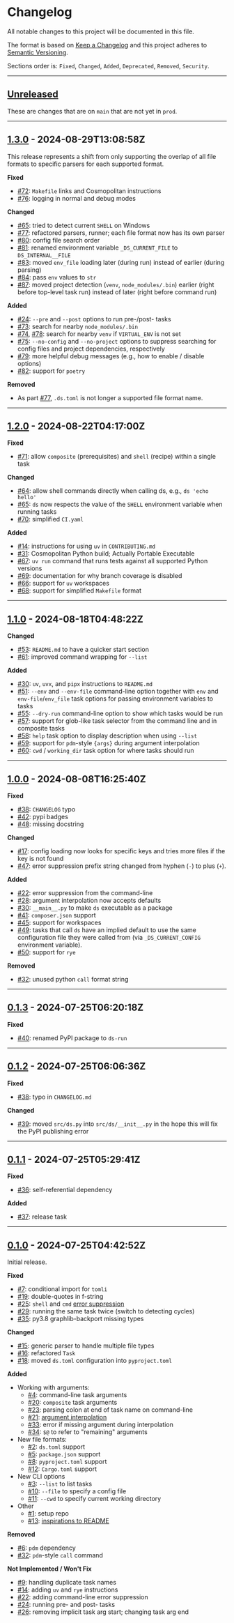 # Changelog

All notable changes to this project will be documented in this file.

The format is based on [Keep a Changelog] and this project adheres to [Semantic Versioning].

Sections order is: `Fixed`, `Changed`, `Added`, `Deprecated`, `Removed`, `Security`.

[keep a changelog]: http://keepachangelog.com/en/1.0.0/
[semantic versioning]: http://semver.org/spec/v2.0.0.html

---

## [Unreleased]

[unreleased]: https://github.com/metaist/ds/compare/prod...main

These are changes that are on `main` that are not yet in `prod`.

---

[#24]: https://github.com/metaist/ds/issues/24
[#65]: https://github.com/metaist/ds/issues/65
[#72]: https://github.com/metaist/ds/issues/72
[#73]: https://github.com/metaist/ds/issues/73
[#74]: https://github.com/metaist/ds/issues/74
[#75]: https://github.com/metaist/ds/issues/75
[#76]: https://github.com/metaist/ds/issues/76
[#77]: https://github.com/metaist/ds/issues/77
[#78]: https://github.com/metaist/ds/issues/78
[#79]: https://github.com/metaist/ds/issues/79
[#80]: https://github.com/metaist/ds/issues/80
[#81]: https://github.com/metaist/ds/issues/81
[#82]: https://github.com/metaist/ds/issues/82
[#83]: https://github.com/metaist/ds/issues/83
[#84]: https://github.com/metaist/ds/issues/84
[#87]: https://github.com/metaist/ds/issues/87
[1.3.0]: https://github.com/metaist/ds/compare/1.2.0...1.3.0

## [1.3.0] - 2024-08-29T13:08:58Z

This release represents a shift from only supporting the overlap of all file formats to specific parsers for each supported format.

**Fixed**

- [#72]: `Makefile` links and Cosmopolitan instructions
- [#76]: logging in normal and debug modes

**Changed**

- [#65]: tried to detect current `SHELL` on Windows
- [#77]: refactored parsers, runner; each file format now has its own parser
- [#80]: config file search order
- [#81]: renamed environment variable `_DS_CURRENT_FILE` to `DS_INTERNAL__FILE`
- [#83]: moved `env_file` loading later (during run) instead of earlier (during parsing)
- [#84]: pass `env` values to `str`
- [#87]: moved project detection (`venv`, `node_modules/.bin`) earlier (right before top-level task run) instead of later (right before command run)

**Added**

- [#24]: `--pre` and `--post` options to run pre-/post- tasks
- [#73]: search for nearby `node_modules/.bin`
- [#74], [#78]: search for nearby `venv` if `VIRTUAL_ENV` is not set
- [#75]: `--no-config` and `--no-project` options to suppress searching for config files and project dependencies, respectively
- [#79]: more helpful debug messages (e.g., how to enable / disable options)
- [#82]: support for `poetry`

**Removed**

- As part [#77], `.ds.toml` is not longer a supported file format name.

---

[#14]: https://github.com/metaist/ds/issues/14
[#31]: https://github.com/metaist/ds/issues/31
[#64]: https://github.com/metaist/ds/issues/64
[#65]: https://github.com/metaist/ds/issues/65
[#66]: https://github.com/metaist/ds/issues/66
[#67]: https://github.com/metaist/ds/issues/67
[#68]: https://github.com/metaist/ds/issues/68
[#69]: https://github.com/metaist/ds/issues/69
[#70]: https://github.com/metaist/ds/issues/70
[#71]: https://github.com/metaist/ds/issues/71
[1.2.0]: https://github.com/metaist/ds/compare/1.1.0...1.2.0

## [1.2.0] - 2024-08-22T04:17:00Z

**Fixed**

- [#71]: allow `composite` (prerequisites) and `shell` (recipe) within a single task

**Changed**

- [#64]: allow shell commands directly when calling ds, e.g., `ds 'echo hello'`
- [#65]: `ds` now respects the value of the `SHELL` environment variable when running tasks
- [#70]: simplified `CI.yaml`

**Added**

- [#14]: instructions for using `uv` in `CONTRIBUTING.md`
- [#31]: Cosmopolitan Python build; Actually Portable Executable
- [#67]: `uv run` command that runs tests against all supported Python versions
- [#69]: documentation for why branch coverage is disabled
- [#66]: support for `uv` workspaces
- [#68]: support for simplified `Makefile` format

---

[#30]: https://github.com/metaist/ds/issues/30
[#46]: https://github.com/metaist/ds/issues/46
[#51]: https://github.com/metaist/ds/issues/51
[#52]: https://github.com/metaist/ds/issues/52
[#53]: https://github.com/metaist/ds/issues/53
[#55]: https://github.com/metaist/ds/issues/55
[#57]: https://github.com/metaist/ds/issues/57
[#58]: https://github.com/metaist/ds/issues/58
[#59]: https://github.com/metaist/ds/issues/59
[#60]: https://github.com/metaist/ds/issues/60
[#61]: https://github.com/metaist/ds/issues/61
[#62]: https://github.com/metaist/ds/issues/62
[1.1.0]: https://github.com/metaist/ds/compare/1.0.0...1.1.0

## [1.1.0] - 2024-08-18T04:48:22Z

**Changed**

- [#53]: `README.md` to have a quicker start section
- [#61]: improved command wrapping for `--list`

**Added**

- [#30]: `uv`, `uvx`, and `pipx` instructions to `README.md`
- [#51]: `--env` and `--env-file` command-line option together with `env` and `env-file`/`env_file` task options for passing environment variables to tasks
- [#55]: `--dry-run` command-line option to show which tasks would be run
- [#57]: support for glob-like task selector from the command line and in composite tasks
- [#58]: `help` task option to display description when using `--list`
- [#59]: support for `pdm`-style `{args}` during argument interpolation
- [#60]: `cwd` / `working_dir` task option for where tasks should run

---

[#17]: https://github.com/metaist/ds/issues/17
[#22]: https://github.com/metaist/ds/issues/22
[#28]: https://github.com/metaist/ds/issues/28
[#30]: https://github.com/metaist/ds/issues/30
[#32]: https://github.com/metaist/ds/issues/32
[#38]: https://github.com/metaist/ds/issues/38
[#41]: https://github.com/metaist/ds/issues/41
[#41]: https://github.com/metaist/ds/issues/41
[#42]: https://github.com/metaist/ds/issues/42
[#45]: https://github.com/metaist/ds/issues/45
[#47]: https://github.com/metaist/ds/issues/47
[#48]: https://github.com/metaist/ds/issues/48
[#49]: https://github.com/metaist/ds/issues/49
[#50]: https://github.com/metaist/ds/issues/50
[1.0.0]: https://github.com/metaist/ds/compare/0.1.3...1.0.0

## [1.0.0] - 2024-08-08T16:25:40Z

**Fixed**

- [#38]: `CHANGELOG` typo
- [#42]: pypi badges
- [#48]: missing docstring

**Changed**

- [#17]: config loading now looks for specific keys and tries more files if the key is not found
- [#47]: error suppression prefix string changed from hyphen (`-`) to plus (`+`).

**Added**

- [#22]: error suppression from the command-line
- [#28]: argument interpolation now accepts defaults
- [#30]: `__main__.py` to make `ds` executable as a package
- [#41]: `composer.json` support
- [#45]: support for workspaces
- [#49]: tasks that call `ds` have an implied default to use the same configuration file they were called from (via `_DS_CURRENT_CONFIG` environment variable).
- [#50]: support for `rye`

**Removed**

- [#32]: unused python `call` format string

---

[#40]: https://github.com/metaist/ds/issues/40
[0.1.3]: https://github.com/metaist/ds/compare/0.1.2...0.1.3

## [0.1.3] - 2024-07-25T06:20:18Z

**Fixed**

- [#40]: renamed PyPI package to `ds-run`

---

[#38]: https://github.com/metaist/ds/issues/38
[#39]: https://github.com/metaist/ds/issues/39
[0.1.2]: https://github.com/metaist/ds/compare/0.1.1...0.1.2

## [0.1.2] - 2024-07-25T06:06:36Z

**Fixed**

- [#38]: typo in `CHANGELOG.md`

**Changed**

- [#39]: moved `src/ds.py` into `src/ds/__init__.py` in the hope this will fix the PyPI publishing error

---

[#36]: https://github.com/metaist/ds/issues/36
[#37]: https://github.com/metaist/ds/issues/37
[0.1.1]: https://github.com/metaist/ds/compare/0.1.0...0.1.1

## [0.1.1] - 2024-07-25T05:29:41Z

**Fixed**

- [#36]: self-referential dependency

**Added**

- [#37]: release task

---

[#1]: https://github.com/metaist/ds/issues/1
[#2]: https://github.com/metaist/ds/issues/2
[#3]: https://github.com/metaist/ds/issues/2
[#4]: https://github.com/metaist/ds/issues/4
[#5]: https://github.com/metaist/ds/issues/5
[#6]: https://github.com/metaist/ds/issues/6
[#7]: https://github.com/metaist/ds/issues/7
[#8]: https://github.com/metaist/ds/issues/8
[#9]: https://github.com/metaist/ds/issues/9
[#10]: https://github.com/metaist/ds/issues/10
[#11]: https://github.com/metaist/ds/issues/11
[#12]: https://github.com/metaist/ds/issues/12
[#13]: https://github.com/metaist/ds/issues/13
[#14]: https://github.com/metaist/ds/issues/14
[#15]: https://github.com/metaist/ds/issues/15
[#16]: https://github.com/metaist/ds/issues/16
[#18]: https://github.com/metaist/ds/issues/18
[#19]: https://github.com/metaist/ds/issues/19
[#20]: https://github.com/metaist/ds/issues/20
[#21]: https://github.com/metaist/ds/issues/21
[#22]: https://github.com/metaist/ds/issues/22
[#23]: https://github.com/metaist/ds/issues/23
[#24]: https://github.com/metaist/ds/issues/24
[#25]: https://github.com/metaist/ds/issues/25
[#26]: https://github.com/metaist/ds/issues/26
[#29]: https://github.com/metaist/ds/issues/29
[#32]: https://github.com/metaist/ds/issues/32
[#33]: https://github.com/metaist/ds/issues/33
[#34]: https://github.com/metaist/ds/issues/34
[#35]: https://github.com/metaist/ds/issues/35
[0.1.0]: https://github.com/metaist/ds/commits/0.1.0

## [0.1.0] - 2024-07-25T04:42:52Z

Initial release.

**Fixed**

- [#7]: conditional import for `tomli`
- [#19]: double-quotes in f-string
- [#25]: `shell` and `cmd` [error suppression](https://github.com/metaist/ds#error-suppression)
- [#29]: running the same task twice (switch to detecting cycles)
- [#35]: py3.8 graphlib-backport missing types

**Changed**

- [#15]: generic parser to handle multiple file types
- [#16]: refactored `Task`
- [#18]: moved `ds.toml` configuration into `pyproject.toml`

**Added**

- Working with arguments:
  - [#4]: command-line task arguments
  - [#20]: `composite` task arguments
  - [#23]: parsing colon at end of task name on command-line
  - [#21]: [argument interpolation](https://github.com/metaist/ds#argument-interpolation)
  - [#33]: error if missing argument during interpolation
  - [#34]: `$@` to refer to "remaining" arguments
- New file formats:
  - [#2]: `ds.toml` support
  - [#5]: `package.json` support
  - [#8]: `pyproject.toml` support
  - [#12]: `Cargo.toml` support
- New CLI options
  - [#3]: `--list` to list tasks
  - [#10]: `--file` to specify a config file
  - [#11]: `--cwd` to specify current working directory
- Other
  - [#1]: setup repo
  - [#13]: [inspirations to README](https://github.com/metaist/ds#inspirations)

**Removed**

- [#6]: `pdm` dependency
- [#32]: `pdm`-style `call` command

**Not Implemented / Won't Fix**

- [#9]: handling duplicate task names
- [#14]: adding `uv` and `rye` instructions
- [#22]: adding command-line error suppression
- [#24]: running pre- and post- tasks
- [#26]: removing implicit task arg start; changing task arg end
